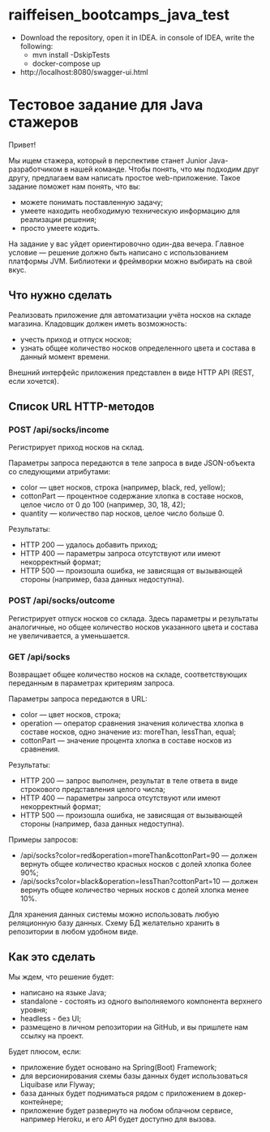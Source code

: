 # raiffeisen_bootcamps_java_test
 - Download the repository, open it in IDEA. in console of IDEA, write the following:       
    - mvn install -DskipTests      
    - docker-compose up  
 - http://localhost:8080/swagger-ui.html
 
 # Тестовое задание для Java стажеров

Привет!

Мы ищем стажера, который в перспективе станет Junior Java-разработчиком в нашей команде.
Чтобы понять, что мы подходим друг другу, предлагаем вам написать простое web-приложение. Такое задание поможет нам понять, что вы:

* можете понимать поставленную задачу;
* умеете находить необходимую техническую информацию для реализации решения;
* просто умеете кодить.

На задание у вас уйдет ориентировочно один-два вечера. Главное условие — решение должно быть написано с использованием платформы JVM. Библиотеки и фреймворки можно выбирать на свой вкус.

## Что нужно сделать

Реализовать приложение для автоматизации учёта носков на складе магазина. Кладовщик должен иметь возможность:

* учесть приход и отпуск носков;
* узнать общее количество носков определенного цвета и состава в данный момент времени.

Внешний интерфейс приложения представлен в виде HTTP API (REST, если хочется).

## Список URL HTTP-методов

### POST /api/socks/income

Регистрирует приход носков на склад.

Параметры запроса передаются в теле запроса в виде JSON-объекта со следующими атрибутами:

* color — цвет носков, строка (например, black, red, yellow);
* cottonPart — процентное содержание хлопка в составе носков, целое число от 0 до 100 (например, 30, 18, 42);
* quantity — количество пар носков, целое число больше 0.

Результаты:

* HTTP 200 — удалось добавить приход;
* HTTP 400 — параметры запроса отсутствуют или имеют некорректный формат;
* HTTP 500 — произошла ошибка, не зависящая от вызывающей стороны (например, база данных недоступна).

### POST /api/socks/outcome

Регистрирует отпуск носков со склада. Здесь параметры и результаты аналогичные, но общее количество носков указанного цвета и состава не увеличивается, а уменьшается.

### GET /api/socks

Возвращает общее количество носков на складе, соответствующих переданным в параметрах критериям запроса.

Параметры запроса передаются в URL:

* color — цвет носков, строка;
* operation — оператор сравнения значения количества хлопка в составе носков, одно значение из: moreThan, lessThan, equal;
* cottonPart — значение процента хлопка в составе носков из сравнения.

Результаты:

* HTTP 200 — запрос выполнен, результат в теле ответа в виде строкового представления целого числа;
* HTTP 400 — параметры запроса отсутствуют или имеют некорректный формат;
* HTTP 500 — произошла ошибка, не зависящая от вызывающей стороны (например, база данных недоступна).

Примеры запросов:

* /api/socks?color=red&operation=moreThan&cottonPart=90 — должен вернуть общее количество красных носков с долей хлопка более 90%;
* /api/socks?color=black&operation=lessThan?cottonPart=10 — должен вернуть общее количество черных носков с долей хлопка менее 10%.

Для хранения данных системы можно использовать любую реляционную базу данных. Схему БД желательно хранить в репозитории в любом удобном виде.

## Как это сделать

Мы ждем, что решение будет:

* написано на языке Java;
* standalone - состоять из одного выполняемого компонента верхнего уровня;
* headless - без UI;
* размещено в личном репозитории на GitHub, и вы пришлете нам ссылку на проект.

Будет плюсом, если:

* приложение будет основано на Spring(Boot) Framework;
* для версионирования схемы базы данных будет использоваться Liquibase или Flyway;
* база данных будет подниматься рядом с приложением в докер-контейнере;
* приложение будет развернуто на любом облачном сервисе, например Heroku, и его API будет доступно для вызова.
